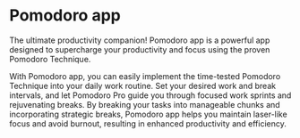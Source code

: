 # Pomodoro app 

The ultimate productivity companion! Pomodoro app is a powerful app designed to supercharge your productivity and focus using the proven Pomodoro Technique.

With Pomodoro app, you can easily implement the time-tested Pomodoro Technique into your daily work routine. Set your desired work and break intervals, and let Pomodoro Pro guide you through focused work sprints and rejuvenating breaks. By breaking your tasks into manageable chunks and incorporating strategic breaks, Pomodoro app helps you maintain laser-like focus and avoid burnout, resulting in enhanced productivity and efficiency.
